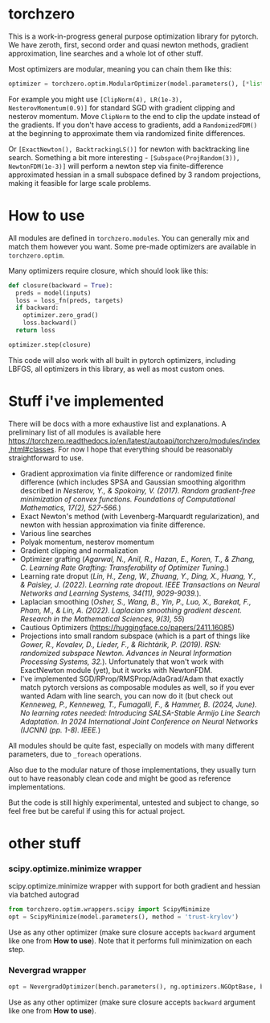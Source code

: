 # torchzero
This is a work-in-progress general purpose optimization library for pytorch. We have zeroth, first, second order and quasi newton methods, gradient approximation, line searches and a whole lot of other stuff.

Most optimizers are modular, meaning you can chain them like this:
```py
optimizer = torchzero.optim.ModularOptimizer(model.parameters(), [*list of modules*])`
```
For example you might use `[ClipNorm(4), LR(1e-3), NesterovMomentum(0.9)]` for standard SGD with gradient clipping and nesterov momentum. Move `ClipNorm` to the end to clip the update instead of the gradients. If you don't have access to gradients, add a `RandomizedFDM()` at the beginning to approximate them via randomized finite differences. 

Or `[ExactNewton(), BacktrackingLS()]` for newton with backtracking line search. Something a bit more interesting - `[Subspace(ProjRandom(3)), NewtonFDM(1e-3)]` will perform a newton step via finite-difference approximated hessian in a small subspace defined by 3 random projections, making it feasible for large scale problems.

# How to use

All modules are defined in `torchzero.modules`. You can generally mix and match them however you want. Some pre-made optimizers are available in `torchzero.optim`.

Many optimizers require closure, which should look like this:
```py
def closure(backward = True):
  preds = model(inputs)
  loss = loss_fn(preds, targets)
  if backward:
    optimizer.zero_grad()
    loss.backward()
  return loss

optimizer.step(closure)
```
This code will also work with all built in pytorch optimizers, including LBFGS, all optimizers in this library, as well as most custom ones.

# Stuff i've implemented
There will be docs with a more exhaustive list and explanations. A preliminary list of all modules is available here https://torchzero.readthedocs.io/en/latest/autoapi/torchzero/modules/index.html#classes. For now I hope that everything should be reasonably straightforward to use.
- Gradient approximation via finite difference or randomized finite difference (which includes SPSA and Gaussian smoothing algorithm described in *Nesterov, Y., & Spokoiny, V. (2017). Random gradient-free minimization of convex functions. Foundations of Computational Mathematics, 17(2), 527-566.*)
- Exact Newton's method (with Levenberg-Marquardt regularization), and newton with hessian approximation via finite difference.
- Various line searches
- Polyak momentum, nesterov momentum
- Gradient clipping and normalization
- Optimizer grafting (*Agarwal, N., Anil, R., Hazan, E., Koren, T., & Zhang, C. Learning Rate Grafting: Transferability of Optimizer Tuning.*)
- Learning rate droput (*Lin, H., Zeng, W., Zhuang, Y., Ding, X., Huang, Y., & Paisley, J. (2022). Learning rate dropout. IEEE Transactions on Neural Networks and Learning Systems, 34(11), 9029-9039.*).
- Laplacian smoothing (*Osher, S., Wang, B., Yin, P., Luo, X., Barekat, F., Pham, M., & Lin, A. (2022). Laplacian smoothing gradient descent. Research in the Mathematical Sciences, 9(3), 55*)
- Cautious Optimizers (https://huggingface.co/papers/2411.16085)
- Projections into small random subspace (which is a part of things like *Gower, R., Kovalev, D., Lieder, F., & Richtárik, P. (2019). RSN: randomized subspace Newton. Advances in Neural Information Processing Systems, 32.*). Unfortunately that won't work with ExactNewton module (yet), but it works with NewtonFDM.
- I've implemented SGD/RProp/RMSProp/AdaGrad/Adam that exactly match pytorch versions as composable modules as well, so if you ever wanted Adam with line search, you can now do it (but check out *Kenneweg, P., Kenneweg, T., Fumagalli, F., & Hammer, B. (2024, June). No learning rates needed: Introducing SALSA-Stable Armijo Line Search Adaptation. In 2024 International Joint Conference on Neural Networks (IJCNN) (pp. 1-8). IEEE.*)

All modules should be quite fast, especially on models with many different parameters, due to `_foreach` operations.

Also due to the modular nature of those implementations, they usually turn out to have reasonably clean code and might be good as reference implementations.

But the code is still highly experimental, untested and subject to change, so feel free but be careful if using this for actual project.


# other stuff
### scipy.optimize.minimize wrapper
scipy.optimize.minimize wrapper with support for both gradient and hessian via batched autograd
```py
from torchzero.optim.wrappers.scipy import ScipyMinimize
opt = ScipyMinimize(model.parameters(), method = 'trust-krylov')
```
Use as any other optimizer (make sure closure accepts `backward` argument like one from **How to use**). Note that it performs full minimization on each step. 

### Nevergrad wrapper
```py
opt = NevergradOptimizer(bench.parameters(), ng.optimizers.NGOptBase, budget = 1000)
```
Use as any other optimizer (make sure closure accepts `backward` argument like one from **How to use**).

